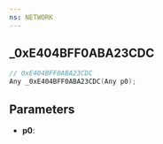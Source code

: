 ```yaml
---
ns: NETWORK
---
```

## _0xE404BFF0ABA23CDC

```c
// 0xE404BFF0ABA23CDC
Any _0xE404BFF0ABA23CDC(Any p0);
```

## Parameters
* **p0**:
